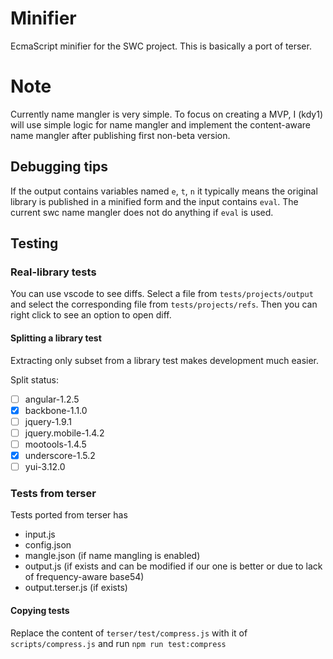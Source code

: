 # Minifier

EcmaScript minifier for the SWC project. This is basically a port of terser.

# Note

Currently name mangler is very simple. To focus on creating a MVP, I (kdy1) will use simple logic for name mangler and implement the content-aware name mangler after publishing first non-beta version.

## Debugging tips

If the output contains variables named `e`, `t`, `n` it typically means the original library is published in a minified form and the input contains `eval`.
The current swc name mangler does not do anything if `eval` is used.

## Testing

### Real-library tests

You can use vscode to see diffs. Select a file from `tests/projects/output` and select the corresponding file from `tests/projects/refs`. Then you can right click to see an option to open diff.

#### Splitting a library test

Extracting only subset from a library test makes development much easier.

Split status:

-   [ ] angular-1.2.5
-   [x] backbone-1.1.0
-   [ ] jquery-1.9.1
-   [ ] jquery.mobile-1.4.2
-   [ ] mootools-1.4.5
-   [x] underscore-1.5.2
-   [ ] yui-3.12.0

### Tests from terser

Tests ported from terser has

-   input.js
-   config.json
-   mangle.json (if name mangling is enabled)
-   output.js (if exists and can be modified if our one is better or due to lack of frequency-aware base54)
-   output.terser.js (if exists)

#### Copying tests

Replace the content of `terser/test/compress.js` with it of `scripts/compress.js` and run `npm run test:compress`
